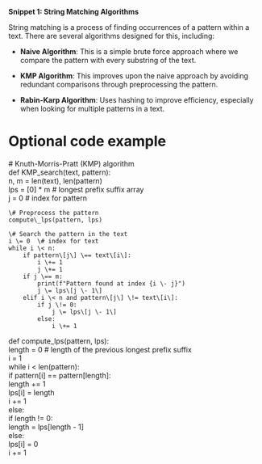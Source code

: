 **Snippet 1: String Matching Algorithms**

String matching is a process of finding occurrences of a pattern within a text. There are several algorithms designed for this, including:

* **Naive Algorithm**: This is a simple brute force approach where we compare the pattern with every substring of the text.

* **KMP Algorithm**: This improves upon the naive approach by avoiding redundant comparisons through preprocessing the pattern.

* **Rabin-Karp Algorithm**: Uses hashing to improve efficiency, especially when looking for multiple patterns in a text.

# **Optional code example**

\# Knuth-Morris-Pratt (KMP) algorithm    
def KMP\_search(text, pattern):    
	n, m \= len(text), len(pattern)    
	lps \= \[0\] \* m  \# longest prefix suffix array    
	j \= 0  \# index for pattern

	\# Preprocess the pattern    
	compute\_lps(pattern, lps)

	\# Search the pattern in the text    
	i \= 0  \# index for text    
	while i \< n:    
    	if pattern\[j\] \== text\[i\]:    
        	i \+= 1    
        	j \+= 1    
    	if j \== m:    
        	print(f"Pattern found at index {i \- j}")    
        	j \= lps\[j \- 1\]    
    	elif i \< n and pattern\[j\] \!= text\[i\]:    
        	if j \!= 0:    
            	j \= lps\[j \- 1\]    
        	else:    
            	i \+= 1

def compute\_lps(pattern, lps):    
	length \= 0  \# length of the previous longest prefix suffix    
	i \= 1    
	while i \< len(pattern):    
    	if pattern\[i\] \== pattern\[length\]:    
        	length \+= 1    
        	lps\[i\] \= length    
        	i \+= 1    
    	else:    
        	if length \!= 0:    
            	length \= lps\[length \- 1\]    
        	else:    
            	lps\[i\] \= 0    
            	i \+= 1

